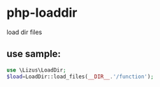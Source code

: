 # php-loaddir
load dir files


## use sample:

```php
use \Lizus\LoadDir;
$load=LoadDir::load_files(__DIR__.'/function');
```
